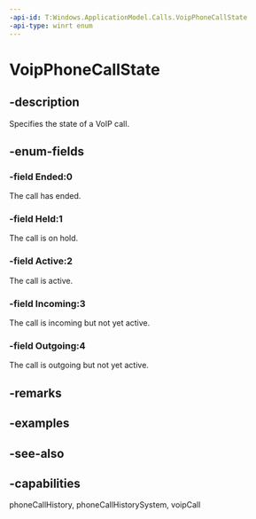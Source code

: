 ```yaml
---
-api-id: T:Windows.ApplicationModel.Calls.VoipPhoneCallState
-api-type: winrt enum
---
```


<!-- Enumeration syntax
public enum Windows.ApplicationModel.Calls.VoipPhoneCallState : int
-->

# VoipPhoneCallState

## -description
Specifies the state of a VoIP call.

## -enum-fields
### -field Ended:0
The call has ended.

### -field Held:1
The call is on hold.

### -field Active:2
The call is active.

### -field Incoming:3
The call is incoming but not yet active.

### -field Outgoing:4
The call is outgoing but not yet active.

## -remarks

## -examples

## -see-also

## -capabilities
phoneCallHistory, phoneCallHistorySystem, voipCall
